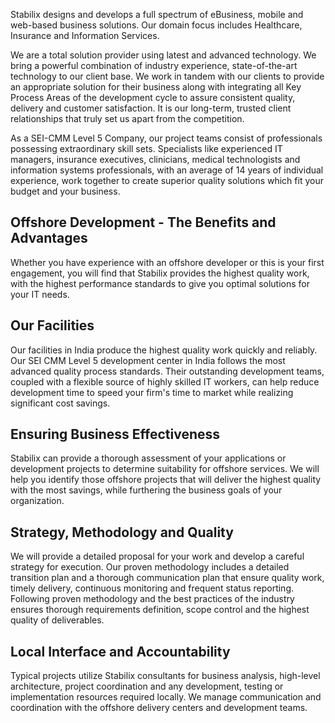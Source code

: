 Stabilix designs and develops a full spectrum of eBusiness, mobile and web-based business solutions. Our domain focus includes Healthcare, Insurance and Information Services.

We are a total solution provider using latest and advanced technology. We bring a powerful combination of industry experience, state-of-the-art technology to our client base. We work in tandem with our clients to provide  an appropriate solution for their business along with  integrating all Key Process Areas of the development cycle to assure consistent quality, delivery and customer satisfaction. It is our long-term, trusted client relationships that truly set us apart from the competition.

As a SEI-CMM Level 5 Company, our project teams consist of professionals possessing extraordinary skill sets. Specialists like experienced IT managers, insurance executives, clinicians, medical technologists and information systems professionals, with an average of 14 years of individual experience, work together to create superior quality solutions which fit your budget and your business.


## Offshore Development - The Benefits and Advantages

Whether you have experience with an offshore developer or this is your first engagement, you will find that Stabilix provides the highest quality work, with the highest performance standards to give you optimal solutions for your IT needs.

## Our Facilities

Our facilities in India produce the highest quality work quickly and reliably. Our SEI CMM Level 5 development center in India follows the most advanced quality process standards. Their outstanding development teams, coupled with a flexible source of highly skilled IT workers, can help reduce development time to speed your firm's time to market while realizing significant cost savings.

##  Ensuring Business Effectiveness

Stabilix can provide a thorough assessment of your applications or development projects to determine suitability for offshore services. We will help you identify those offshore projects that will deliver the highest quality with the most savings, while furthering the business goals of your organization.

##  Strategy, Methodology and Quality

We will provide a detailed proposal for your work and develop a careful strategy for execution. Our proven methodology includes a detailed transition plan and a thorough communication plan that ensure quality work, timely delivery, continuous monitoring and frequent status reporting. Following proven methodology and the best practices of the industry ensures thorough requirements definition, scope control and the highest quality of deliverables.

##  Local Interface and Accountability

Typical projects utilize Stabilix consultants for business analysis, high-level architecture, project coordination and any development, testing or implementation resources required locally. We manage communication and coordination with the offshore delivery centers and development teams.
